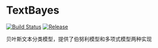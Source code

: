 # TextBayes

[![Build Status](https://travis-ci.org/letcheng/TextBayes.svg?branch=master)](https://travis-ci.org/letcheng/TextBayes)
[![Release](https://jitpack.io/v/letcheng/TextBayes.svg)](https://jitpack.io/#letcheng/TextBayes)

贝叶斯文本分类模型，提供了伯努利模型和多项式模型两种实现




